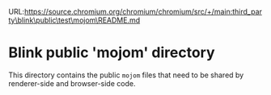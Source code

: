 URL:https://source.chromium.org/chromium/chromium/src/+/main:third_party\blink\public\test\mojom\README.md
# Blink public 'mojom' directory

This directory contains the public `mojom` files that need to be shared
by renderer-side and browser-side code.
